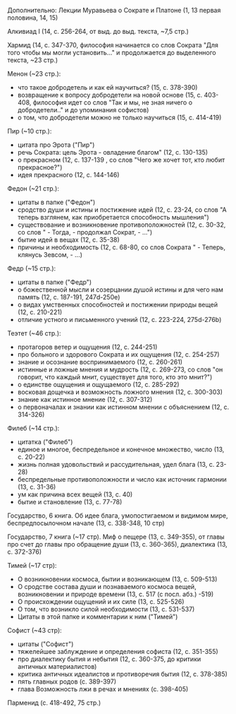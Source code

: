 Дополнительно: Лекции Муравьева о Сократе и Платоне (1, 13 первая половина, 14, 15)

Алкивиад I (14, с. 256-264, от выд. до выд. текста, ~7,5 стр.)

Хармид (14, с. 347-370, философия начинается со слов Сократа "Для того чтобы мы могли установить..." и продолжается до выделенного текста, ~23 стр.)

Менон (~23 стр.): 
- что такое добродетель и как ей научиться? (15, с. 378-390)
- возвращение к вопросу добродетели на новой основе (15, с. 403-408, философия идет со слов "Так и мы, не зная ничего о добродетели.." и до упоминания софистов)
- о том, что добродетели можно не только научиться (15, с. 414-419)

Пир (~10 стр.):
- цитата про Эрота ("Пир")
- речь Сократа: цель Эрота - овладение благом" (12, с. 130-135)
- о прекрасном (12, с. 137-139 , со слов "Чего же хочет тот, кто любит прекрасное?")
- идея прекрасного (12, с. 144-146)

Федон (~21 стр.): 
- цитаты в папке ("Федон")
- сродство души и истины и постижение идей (12, с. 23-24, со слов "А теперь взглянем, как приобретается способность мышления")
- существование и возникновение противоположностей (12, с. 30-32, со слов " - Тогда, - продолжал Сократ, - ...")
- бытие идей в вещах (12, с. 35-38)
- причины и необходимость (12, с. 68-80, со слов Сократа " - Теперь, клянусь Зевсом, - ...)

Федр (~15 стр.):
- цитаты в папке ("Федр")
- о божественной мысли и созерцании душой истины и для чего нам память (12, с. 187-191, 247d-250e) 
- о видах умственных способностей и постижении природы вещей (12, с. 210-221)
- отличие устного и письменного учений (12, с. 223-224, 275d-276b)

Теэтет (~46 стр.):
- протагоров ветер и ощущения (12, с. 244-251)
- про больного и здорового Сократа и их ощущения (12, с. 254-257)
- знание и осознание воспринимаемого (12, с. 260-261)
- истинные и ложные мнения и мудрость (12, с. 269-273, со слов "он говорит, что каждый мнит, существует для того, кто это мнит?")
- о единстве ощущения и ощущаемого (12, с. 285-292)
- восковая дощечка и возможность ложного мнения (12, с. 300-303)
- знание как истинное мнение (12, с. 307-312)
- о первоначалах и знании как истинном мнении с объяснением (12, с. 314-326)

Филеб (~14 стр.): 
- цитатка ("Филеб")
- единое и многое, беспредельное и конечное множество, число (13, с. 20-22)
- жизнь полная удовольствий и рассудительная, удел блага (13, с. 23-28)
- беспредельные противоположности и число как источник гармонии (13, с. 31-36)
- ум как причина всех вещей (13, с. 40)
- бытие и становление (13, с. 77-78)

Государство, 6 книга. Об идее блага, умопостигаемом и видимом мире, беспредпосылочном начале (13, с. 338-348, 10 стр)

Государство, 7 книга (~17 стр). Миф о пещере (13, с. 349-355), от главы про счет до главы про обращение души (13, с. 360-365), диалектика (13, с. 372-376)

Тимей (~17 стр):  
- О возникновении космоса, бытии и возникающем (13, с. 509-513)
- О сродстве состава души и познаваемого космоса вещей, возникновении и природе времени (13, с. 517 (с посл. абз.) -519)
- О происхождении ощущений и их силе (13, с. 525-526)
- О том, что возникло силой необходимости (13, с. 531-537)
- Цитаты в этой папке и комментарии к ним ("Тимей")

Софист (~43 стр): 
- цитаты ("Софист")
- тяжелейшее заблуждение и определения софиста (12, с. 351-355)
- про диалектику бытия и небытия (12, с. 360-375, до критики античных материалистов)
- критика античных идеалистов и противоречия бытия (12, с. 378-385)
- пять главных родов (с. 389-397)
- глава Возможность лжи в речах и мнениях (с. 398-405)

Парменид (с. 418-492, 75 стр.)


